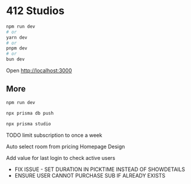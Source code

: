 # 412 Studios

```bash
npm run dev
# or
yarn dev
# or
pnpm dev
# or
bun dev
```

Open [http://localhost:3000](http://localhost:3000)

## More

```bash
npm run dev
```

```bash
npx prisma db push
```

```bash
npx prisma studio
```

TODO
limit subscription to once a week

Auto select room from pricing
Homepage Design

Add value for last login to check active users

- FIX ISSUE - SET DURATION IN PICKTIME INSTEAD OF SHOWDETAILS
- ENSURE USER CANNOT PURCHASE SUB IF ALREADY EXISTS
